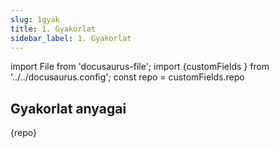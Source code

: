 ```yaml
---
slug: 1gyak
title: 1. Gyakorlat
sidebar_label: 1. Gyakorlat
---
```


import File from 'docusaurus-file';
import {customFields } from '../../docusaurus.config';
const repo = customFields.repo

## Gyakorlat anyagai

<p>{repo}</p>

<File filename="elso/Main.java" folder="konk" repo={repo}/>
<File filename="elso/AbstractCommand.java" folder="konk" repo={repo}/>
<File filename="elso/AddCommand.java" folder="konk" repo={repo}/>
<File filename="elso/Command.java" folder="konk" repo={repo}/>
<File filename="elso/Concatenator.java" folder="konk" repo={repo}/>
<File filename="elso/FunctionalCommand.java" folder="konk" repo={repo}/>
